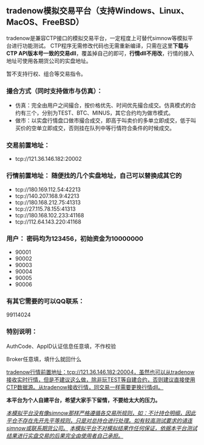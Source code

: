 ## **tradenow模拟交易平台（支持Windows、Linux、MacOS、FreeBSD）**

tradenow是兼容CTP接口的模拟交易平台，一定程度上可替代simnow等模拟平台进行功能测试。 CTP程序无需修改代码也无需重新编译，只需在这里**下载与CTP API版本号一致的交易dll**，覆盖掉自己的即可，**行情dll不用改**，行情的接入地址可使用各期货公司的实盘地址。

暂不支持行权、组合等交易指令。

### 撮合方式（同时支持做市与仿真）：
- 仿真：完全由用户之间撮合，按价格优先、时间优先撮合成交。仿真模式的合约有三个，分别为TEST、BTC、MINUS，其它合约均为做市模式。
- 做市：以实盘行情盘口做市撮合成交，即高于叫卖价的多单立即成交，低于叫买价的空单立即成交，否则挂在队列中等行情符合条件的时候成交。

### **交易前置地址：**

- tcp://121.36.146.182:20002

### **行情前置地址：** 随便找的几个实盘地址，自己可以替换成其它的

- tcp://180.169.112.54:42213
- tcp://140.207.168.9:42213
- tcp://180.168.212.75:41313
- tcp://27.115.78.155:41313
- tcp://180.168.102.233:41168
- tcp://112.64.143.220:41168

### **用户：** 密码均为123456，初始资金为10000000

- 90001
- 90002
- 90003
- 90004
- 90005
- 90006

### **有其它需要的可以QQ联系：**

99114024

### **特别说明：**

AuthCode、AppID认证信息任意填，不作校验

Broker任意填，填什么就回什么

<u>tradenow行情前置地址：tcp://121.36.146.182:20004，虽然也可以从tradenow接收实时行情，但是不建议这么做，除非玩TEST等自建合约，否则建议直接使用CTP数据源。从tradenow接收行情，同交易一样需要更换行情dll。</u>

**本平台为个人自建平台，希望大家手下留情，不要给太大的压力。**

<u>*本模拟平台没有像simnow那样严格遵循各交易所规则，如：不计持仓明细，因此平仓不存在先开先平等规则，只是对总持仓进行处理。如有较高测试要求的请连simnow或联系期货公司。*</u>
<u>*本模拟平台不对模拟结果作任何保证，依据本平台测试结果进行实盘交易的后果完全由使用者自己承担。*</u>
